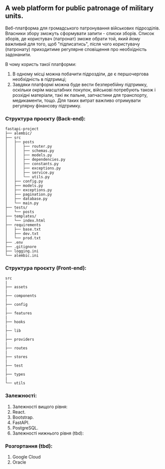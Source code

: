 ## A web platform for public patronage of military units.
Веб-платформа для громадського патронування військових підрозділів. 
Власники збору зможуть сформувати запити - списки зборів.
Cписок зборів, де користувач (патронат) зможе обрати той, який йому важливий для того, щоб "підписатись", після чого користувачу (патронату) приходитиме регулярне сповіщення про необхідність задонанити.

В чому користь такої платформи: 
  1. В одному місці можна побачити підрозділи, де є першочергова необхідність в підтримці;
  2. Завдяки платформі можна буде вести безперебійну підтримку, оскільки окрім масштабних покупок, військові потребують також і розхідні матеріали, такі як пальне, запчастини для транспорту, медикаменти, тощо. Для таких витрат важливо отримувати регулярну фінансову підтримку.

### Структура проєкту (Back-end):
```
fastapi-project
├── alembic/
├── src
│   ├── posts
│   │   ├── router.py
│   │   ├── schemas.py
│   │   ├── models.py
│   │   ├── dependencies.py
│   │   ├── constants.py
│   │   ├── exceptions.py
│   │   ├── service.py
│   │   └── utils.py
│   ├── config.py  
│   ├── models.py  
│   ├── exceptions.py  
│   ├── pagination.py  
│   ├── database.py  
│   └── main.py
├── tests/
│   └── posts
├── templates/
│   └── index.html
├── requirements
│   ├── base.txt
│   ├── dev.txt
│   └── prod.txt
├── .env
├── .gitignore
├── logging.ini
└── alembic.ini
```
### Структура проєкту (Front-end):
```
src
|
├── assets           
|
├── components       
|
├── config           
|
├── features         
|
├── hooks             
|
├── lib               
|
├── providers         
|
├── routes            
|
├── stores            
|
├── test              
|
├── types             
|
└── utils
```
### Залежності:
1. Залежності вищого рівня:
  1. React.
  2. Bootstrap.
  3. FastAPI.
  4. PostgreSQL.
2. Залежності нижнього рівня (tbd):

### Розгортання (tbd):
1. Google Cloud
2. Oracle
